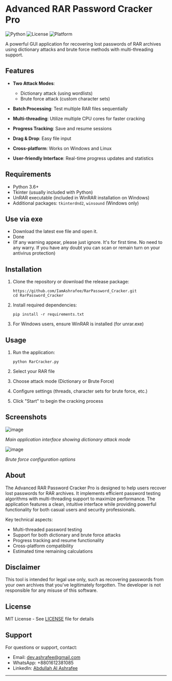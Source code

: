 # Advanced RAR Password Cracker Pro

![Python](https://img.shields.io/badge/Python-3.6+-blue.svg)
![License](https://img.shields.io/badge/License-MIT-green.svg)
![Platform](https://img.shields.io/badge/Platform-Windows%20%7C%20Linux-lightgrey.svg)

A powerful GUI application for recovering lost passwords of RAR archives using dictionary attacks and brute force methods with multi-threading support.

## Features

- **Two Attack Modes**:
  - Dictionary attack (using wordlists)
  - Brute force attack (custom character sets)
  
- **Batch Processing**: Test multiple RAR files sequentially
- **Multi-threading**: Utilize multiple CPU cores for faster cracking
- **Progress Tracking**: Save and resume sessions
- **Drag & Drop**: Easy file input
- **Cross-platform**: Works on Windows and Linux
- **User-friendly Interface**: Real-time progress updates and statistics

## Requirements

- Python 3.6+
- Tkinter (usually included with Python)
- UnRAR executable (included in WinRAR installation on Windows)
- Additional packages: `tkinterdnd2`, `winsound` (Windows only)

## Use via exe
- Download the latest exe file and open it.
- Done
- (If any warning appear, please just ignore. It's for first time. No need to any warry. If you have any doubt you can scan or remain turn on your antivirus protection)

## Installation

1. Clone the repository or download the release package:
   ```
   https://github.com/IamAshrafee/RarPassword_Cracker.git
   cd RarPassword_Cracker
   ```

2. Install required dependencies:
   ```
   pip install -r requirements.txt
   ```

3. For Windows users, ensure WinRAR is installed (for unrar.exe)

## Usage

1. Run the application:
   ```
   python RarCracker.py
   ```

2. Select your RAR file
3. Choose attack mode (Dictionary or Brute Force)
4. Configure settings (threads, character sets for brute force, etc.)
5. Click "Start" to begin the cracking process

## Screenshots

![image](https://github.com/user-attachments/assets/28dca182-8788-44ba-aefc-07c78697fe78)

*Main application interface showing dictionary attack mode*

![image](https://github.com/user-attachments/assets/2c91a5c5-5fe6-40d3-b60f-20be16422a6e)

*Brute force configuration options*

## About

The Advanced RAR Password Cracker Pro is designed to help users recover lost passwords for RAR archives. It implements efficient password testing algorithms with multi-threading support to maximize performance. The application features a clean, intuitive interface while providing powerful functionality for both casual users and security professionals.

Key technical aspects:
- Multi-threaded password testing
- Support for both dictionary and brute force attacks
- Progress tracking and resume functionality
- Cross-platform compatibility
- Estimated time remaining calculations

## Disclaimer

This tool is intended for legal use only, such as recovering passwords from your own archives that you've legitimately forgotten. The developer is not responsible for any misuse of this software.

## License

MIT License - See [LICENSE](LICENSE) file for details

## Support

For questions or support, contact:
- Email: dev.ashrafee@gmail.com
- WhatsApp: +8801612381085
- LinkedIn: [Abdullah Al Ashrafee](https://www.linkedin.com/in/abdullahalashrafee/)

---
